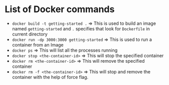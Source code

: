# List of Docker commands

- `docker build -t getting-started .` => This is used to build an image named `getting-started` and `.` specifies that look for `Dockerfile` in current directory
- `docker run -dp 3000:3000 getting-started` => This is used to run a container from an Image
- `docker ps` => This will list all the processes running
- `docker stop <the-container-id>` => This will stop the specified container
- `docker rm <the-container-id>` => This will remove the specified container
- `docker rm -f <the-container-id>` => This will stop and remove the container with the help of force flag.

